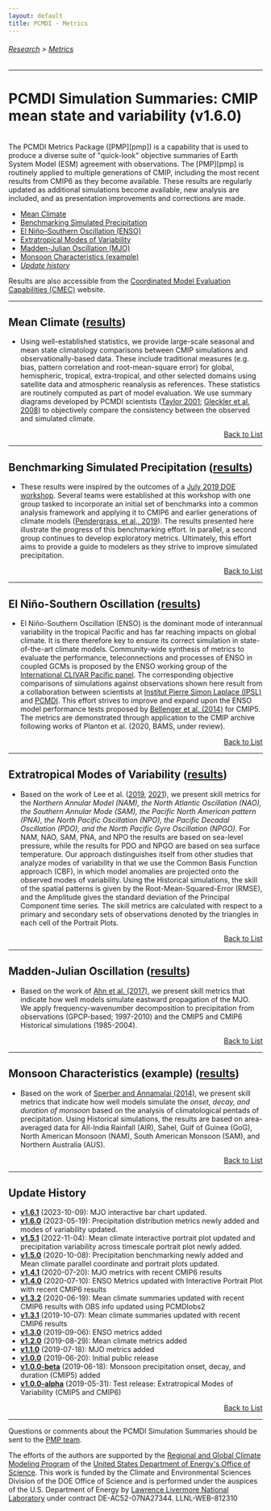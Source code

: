 ```yaml
---
layout: default
title: PCMDI - Metrics
---
```


###### [Research][research] > [Metrics][metrics]
---

# PCMDI Simulation Summaries: CMIP mean state and variability (v1.6.0)<a name="top"></a>

<br/>
The PCMDI Metrics Package ([PMP][pmp]) is a capability that is used to produce a diverse suite of "quick-look" objective summaries of Earth System Model (ESM) agreement with observations. The [PMP][pmp] is routinely applied to multiple generations of CMIP, including the most recent results from CMIP6 as they become available. These results are regularly updated as additional simulations become available, new analysis are included, and as presentation improvements and corrections are made. 
<br/>

* [Mean Climate][mean_clim]
* [Benchmarking Simulated Precipitation][precip]
* [El Niño–Southern Oscillation (ENSO)][enso]
* [Extratropical Modes of Variability][variability_modes]
* [Madden-Julian Oscillation (MJO)][mjo]
* [Monsoon Characteristics (example)][monsoon]
* [_Update history_](#updates)

Results are also accessible from the [Coordinated Model Evaluation Capabilities (CMEC)][cmec] website.

---
## <a name="mean_clim"></a>Mean Climate ([results][description_mean_clim])
- Using well-established statistics, we provide large-scale seasonal and mean state climatology comparisons between CMIP simulations and observationally-based data. These include traditional measures (e.g. bias, pattern correlation and root-mean-square error) for global, hemispheric, tropical, extra-tropical, and other selected domains using satellite data and atmospheric reanalysis as references. These statistics are routinely computed as part of model evaluation. We use summary diagrams developed by PCMDI scientists ([Taylor 2001][taylor2001]; [Gleckler et al. 2008][gleckler2008]) to objectively compare the consistency between the observed and simulated climate.

<p align="right"><a href="#top">Back to List</a></p>

---
## <a name="precip"></a>Benchmarking Simulated Precipitation ([results][description_precip])
- These results were inspired by the outcomes of a [July 2019 DOE workshop][doeworkshop2019]. Several teams were established at this workshop with one group tasked to incorporate an initial set of benchmarks into a common analysis framework and applying it to CMIP6 and earlier generations of climate models ([Pendergrass, et al., 2019][pendergrass2020]). The results presented here illustrate the progress of this benchmarking effort. In parallel, a second group continues to develop exploratory metrics.  Ultimately, this effort aims to provide a guide to modelers as they strive to improve simulated precipitation.

<p align="right"><a href="#top">Back to List</a></p>

---
## <a name="enso"></a>El Niño-Southern Oscillation ([results][description_enso])

- El Niño-Southern Oscillation (ENSO) is the dominant mode of interannual variability in the tropical Pacific and has far reaching impacts on global climate. It is there therefore key to ensure its correct simulation in state-of-the-art climate models. Community-wide synthesis of metrics to evaluate the performance, teleconnections and processes of ENSO in coupled GCMs is proposed by the ENSO working group of the [International CLIVAR Pacific panel][clivar_pacific]. The corresponding objective comparisons of simulations against observations shown here result from a collaboration between scientists at [Institut Pierre Simon Laplace (IPSL)][ipsl] and [PCMDI][pcmdi]. This effort strives to improve and expand upon the ENSO model performance tests proposed by [Bellenger et al. (2014)][Bellenger2014] for CMIP5. The metrics are demonstrated through application to the CMIP archive following works of Planton et al. (2020, BAMS, under review).

<p align="right"><a href="#top">Back to List</a></p>

---
## <a name="variability_modes"></a>Extratropical Modes of Variability ([results][description_variability])
- Based on the work of Lee et al. ([2019][lee2019], [2021][lee2021]), we present skill metrics for the _Northern Annular Model (NAM), the North Atlantic Oscillation (NAO), the Southern Annular Mode (SAM), the Pacific North American pattern (PNA), the North Pacific Oscillation (NPO), the Pacific Decadal Oscillation (PDO), and the North Pacific Gyre Oscillation (NPGO)_. For NAM, NAO, SAM, PNA, and NPO the results are based on sea-level pressure, while the results for PDO and NPGO are based on sea surface temperature. Our approach distinguishes itself from other studies that analyze modes of variability in that we use the Common Basis Function approach (CBF), in which model anomalies are projected onto the observed modes of variability. Using the Historical simulations, the skill of the spatial patterns is given by the Root-Mean-Squared-Error (RMSE), and the Amplitude gives the standard deviation of the Principal Component time series. The skill metrics are calculated with respect to a primary and secondary sets of observations denoted by the triangles in each cell of the Portrait Plots.

<p align="right"><a href="#top">Back to List</a></p>

---
## <a name="mjo"></a>Madden-Julian Oscillation ([results][description_mjo])
- Based on the work of [Ahn et al. (2017)][ahn2017], we present skill metrics that indicate how well models simulate eastward propagation of the MJO. We apply frequency-wavenumber decomposition to precipitation from observations (GPCP-based; 1997-2010) and the CMIP5 and CMIP6 Historical simulations (1985-2004).

<p align="right"><a href="#top">Back to List</a></p>

---
## <a name="monsoon"></a>Monsoon Characteristics (example) ([results][description_monsoon])
- Based on the work of [Sperber and Annamalai (2014)][sperber2004], we present skill metrics that indicate how well models simulate the _onset, decay, and duration of monsoon_ based on the analysis of climatological pentads of precipitation. Using Historical simulations, the results are based on area-averaged data for All-India Rainfall (AIR), Sahel, Gulf of Guinea (GoG), North American Monsoon (NAM), South American Monsoon (SAM), and Northern Australia (AUS).

<p align="right"><a href="#top">Back to List</a></p>

---
## <a name="updates"></a>Update History
- [**v1.6.1**][v1.6.1] (2023-10-09): MJO interactive bar chart updated.
- [**v1.6.0**][v1.6.0] (2023-05-19): Precipitation distribution metrics newly added and modes of variability updated.
- [**v1.5.1**][v1.5.1] (2022-11-04): Mean climate interactive portrait plot updated and precipitation variability across timescale portrait plot newly added.
- [**v1.5.0**][v1.5.0] (2020-10-08): Precipitation benchmarking newly added and Mean climate parallel coordinate and portrait plots updated.
- [**v1.4.1**][v1.4.1] (2020-07-20): MJO metrics with recent CMIP6 results
- [**v1.4.0**][v1.4.0] (2020-07-10): ENSO Metrics updated with Interactive Portrait Plot with recent CMIP6 results
- [**v1.3.2**][v1.3.2] (2020-06-19): Mean climate summaries updated with recent CMIP6 results with OBS info updated using PCMDIobs2
- [**v1.3.1**][v1.3.1] (2019-10-07): Mean climate summaries updated with recent CMIP6 results
- [**v1.3.0**][v1.3.0] (2019-09-06): ENSO metrics added
- [**v1.2.0**][v1.2.0] (2019-08-29): Mean climate metrics added
- [**v1.1.0**][v1.1.0] (2019-07-18): MJO metrics added
- [**v1.0.0**][v1.0.0] (2019-06-20): Initial public release
- [**v1.0.0-beta**][v1.0.0-beta] (2019-06-18): Monsoon precipitation onset, decay, and duration (CMIP5) added
- [**v1.0.0-alpha**][v1.0.0-alpha] (2019-05-31): Test release: Extratropical Modes of Variability (CMIP5 and CMIP6)

<p align="right"><a href="#top">Back to List</a></p>

---



Questions or comments about the PCMDI Simulation Summaries should be sent to the [PMP team](mailto:pcmdi-metrics@llnl.gov).

The efforts of the authors are supported by the [Regional and Global Climate Modeling Program][RGMA] of the [United States Department of Energy's Office of Science][DOEOS]. This work is funded by the Climate and Environmental Sciences Division of the DOE Office of Science and is performed under the auspices of the U.S. Department of Energy by [Lawrence Livermore National Laboratory][LLNL] under contract DE-AC52-07NA27344. LLNL-WEB-812310

[latest]: {{site.baseurl}}/research/metrics/

[v1.6.1]: {{site.baseurl}}/research/metrics/v1.6.1
[v1.6.0]: {{site.baseurl}}/research/metrics/v1.6.0
[v1.5.1]: {{site.baseurl}}/research/metrics/v1.5.1
[v1.5.0]: {{site.baseurl}}/research/metrics/v1.5.0
[v1.4.1]: {{site.baseurl}}/research/metrics/v1.4.1
[v1.4.0]: {{site.baseurl}}/research/metrics/v1.4.0
[v1.3.2]: {{site.baseurl}}/research/metrics/v1.3.2
[v1.3.1]: {{site.baseurl}}/research/metrics/v1.3.1
[v1.3.0]: {{site.baseurl}}/research/metrics/v1.3.0
[v1.2.0]: {{site.baseurl}}/research/metrics/v1.2.0
[v1.1.0]: {{site.baseurl}}/research/metrics/v1.1.0
[v1.0.0]: {{site.baseurl}}/research/metrics/v1.0.0
[v1.0.0-beta]: {{site.baseurl}}/research/metrics/v1.0.0-beta
[v1.0.0-alpha]: {{site.baseurl}}/research/metrics/v1.0.0-alpha

[description_mean_clim]: mean_clim
[description_variability]: variability_modes
[description_monsoon]: monsoon
[description_mjo]: mjo
[description_enso]: enso
[description_precip]: precip

[lee2019]: https://link.springer.com/article/10.1007/s00382-018-4355-4
[lee2021]: https://journals.ametsoc.org/view/journals/clim/34/17/JCLI-D-20-0832.1.xml
[sperber2004]: https://doi.org/10.1007/s00382-014-2099-3
[ahn2017]: https://doi.org/10.1007/s00382-017-3558-4
[Bellenger2014]: https://doi.org/10.1007/s00382-013-1783-z
[gleckler2008]: https://agupubs.onlinelibrary.wiley.com/doi/full/10.1029/2007JD008972
[taylor2001]: https://agupubs.onlinelibrary.wiley.com/doi/abs/10.1029/2000JD900719
[pendergrass2020]: https://doi.org/10.1175/BAMS-D-19-0318.1
[doeworkshop2019]: https://climatemodeling.science.energy.gov/news/doe-hosts-precipitation-metrics-workshop

[research]:{{site.baseurl}}/research
[metrics]:{{site.baseurl}}/research/metrics/

[mean_clim]: mean_clim
[enso]: enso
[variability_modes]: variability_modes
[mjo]: mjo
[monsoon]: monsoon
[precip]: precip

[RGMA]: https://climatemodeling.science.energy.gov/program/regional-global-model-analysis
[DOEOS]: https://www.energy.gov/science/office-science
[LLNL]: https://www.llnl.gov/
[clivar_pacific]: http://www.clivar.org/clivar-panels/pacific
[pcmdi]: https://pcmdi.llnl.gov/
[ipsl]: https://www.ipsl.fr/en/
[cmec]: https://cmec.llnl.gov/results/physical.html
[pmp]: https://github.com/PCMDI/pcmdi_metrics
